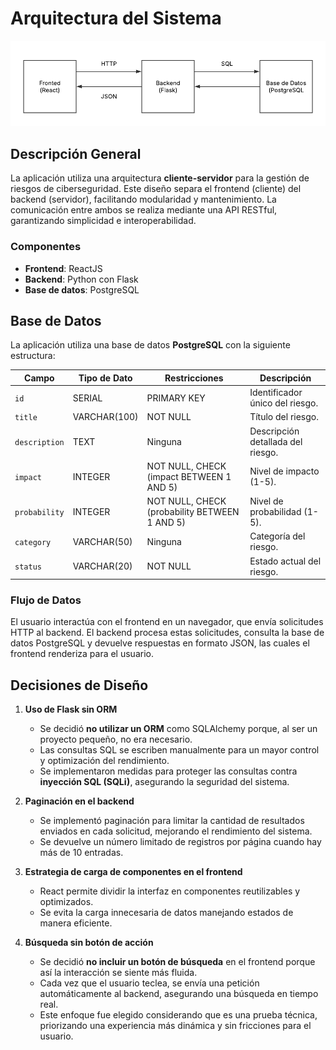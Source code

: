 # Arquitectura del Sistema

![Diagrama de Arquitectura](../docs/arch.png)
## Descripción General
La aplicación utiliza una arquitectura **cliente-servidor** para la gestión de riesgos de ciberseguridad. Este diseño separa el frontend (cliente) del backend (servidor), facilitando modularidad y mantenimiento. La comunicación entre ambos se realiza mediante una API RESTful, garantizando simplicidad e interoperabilidad.

### Componentes
- **Frontend**: ReactJS  
- **Backend**: Python con Flask  
- **Base de datos**: PostgreSQL  

## Base de Datos  
La aplicación utiliza una base de datos **PostgreSQL** con la siguiente estructura:

| Campo        | Tipo de Dato    | Restricciones                                              | Descripción                        |
|-------------|---------------|------------------------------------------------------------|------------------------------------|
| `id`        | SERIAL        | PRIMARY KEY                                               | Identificador único del riesgo.    |
| `title`     | VARCHAR(100)  | NOT NULL                                                  | Título del riesgo.                 |
| `description` | TEXT          | Ninguna                                                   | Descripción detallada del riesgo.  |
| `impact`    | INTEGER       | NOT NULL, CHECK (impact BETWEEN 1 AND 5)                   | Nivel de impacto (1-5).           |
| `probability` | INTEGER       | NOT NULL, CHECK (probability BETWEEN 1 AND 5)             | Nivel de probabilidad (1-5).      |
| `category`  | VARCHAR(50)   | Ninguna                                                   | Categoría del riesgo.             |
| `status`    | VARCHAR(20)   | NOT NULL                                                  | Estado actual del riesgo.         |

### Flujo de Datos
El usuario interactúa con el frontend en un navegador, que envía solicitudes HTTP al backend. El backend procesa estas solicitudes, consulta la base de datos PostgreSQL y devuelve respuestas en formato JSON, las cuales el frontend renderiza para el usuario.

## Decisiones de Diseño  

1. **Uso de Flask sin ORM**  
   - Se decidió **no utilizar un ORM** como SQLAlchemy porque, al ser un proyecto pequeño, no era necesario.  
   - Las consultas SQL se escriben manualmente para un mayor control y optimización del rendimiento.  
   - Se implementaron medidas para proteger las consultas contra **inyección SQL (SQLi)**, asegurando la seguridad del sistema.  

2. **Paginación en el backend**  
   - Se implementó paginación para limitar la cantidad de resultados enviados en cada solicitud, mejorando el rendimiento del sistema.  
   - Se devuelve un número limitado de registros por página cuando hay más de 10 entradas.  

3. **Estrategia de carga de componentes en el frontend**  
   - React permite dividir la interfaz en componentes reutilizables y optimizados.  
   - Se evita la carga innecesaria de datos manejando estados de manera eficiente.  

4. **Búsqueda sin botón de acción**  
   - Se decidió **no incluir un botón de búsqueda** en el frontend porque así la interacción se siente más fluida.  
   - Cada vez que el usuario teclea, se envía una petición automáticamente al backend, asegurando una búsqueda en tiempo real.  
   - Este enfoque fue elegido considerando que es una prueba técnica, priorizando una experiencia más dinámica y sin fricciones para el usuario.  
